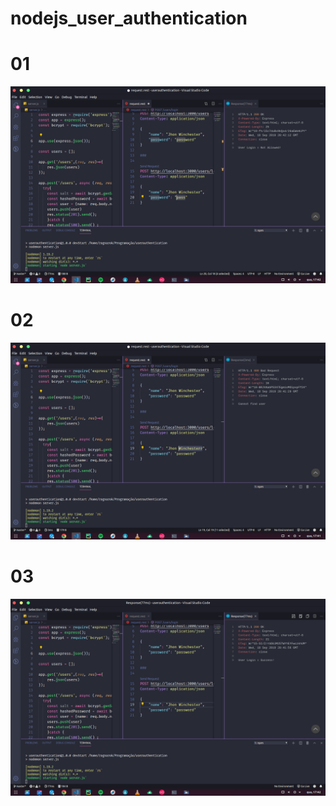 # nodejs_user_authentication

# 01
<img src="nodejs_user_authentication/preview/01.png">
</br>

# 02 
<img src="nodejs_user_authentication/preview/02.png">
</br>

# 03
<img src="nodejs_user_authentication/preview/03.png">
